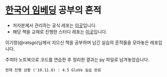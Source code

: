 # [한국어 임베딩](http://www.yes24.com/Product/Goods/78569687) 공부의 흔적

* 저자분께서 관리하는 공식 레포는 [이곳](https://github.com/ratsgo/embedding)입니다.
* 해당 책을 교재로 진행한 스터디 레포는 [이곳](https://github.com/nlp-kkmas/korean-embedding-study)입니다.

이기창(@ratsgo)님께서 지으신 책을 공부하며 남긴 실습의 흔적들을 모아놓은 레포입니다.

주피터 노트북으로 코드를 연습한 후 정리한 결과는 py 파일로 남겨놓았습니다.

`현재 진행 상황 ('19.11.6) : 4.5 GloVe 실습 완료`
